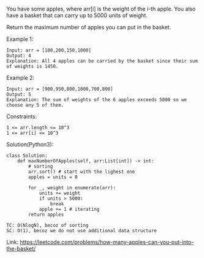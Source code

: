You have some apples, where arr[i] is the weight of the i-th apple.  You also have a basket that can carry up to 5000 units of weight.

Return the maximum number of apples you can put in the basket.

Example 1:
```
Input: arr = [100,200,150,1000]
Output: 4
Explanation: All 4 apples can be carried by the basket since their sum of weights is 1450.
```
Example 2:
```
Input: arr = [900,950,800,1000,700,800]
Output: 5
Explanation: The sum of weights of the 6 apples exceeds 5000 so we choose any 5 of them.
``` 

Constraints:
```
1 <= arr.length <= 10^3
1 <= arr[i] <= 10^3
```

Solution(Python3):
```
class Solution:
    def maxNumberOfApples(self, arr:List[int]) -> int:
        # sorting
        arr.sort() # start with the lighest one
        apples = units = 0
        
        for _, weight in enumerate(arr):
            units += weight
            if units > 5000:
                break
            apple += 1 # iterating
        return apples
        
TC: O(NlogN), becoz of sorting
SC: O(1), becoz we do not use additional data structure
```
Link: https://leetcode.com/problems/how-many-apples-can-you-put-into-the-basket/

